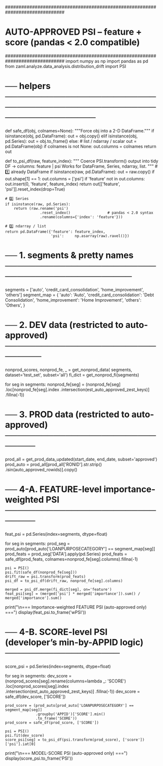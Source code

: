 ##############################################################################
#  AUTO-APPROVED PSI  – feature + score  (pandas < 2.0 compatible)
##############################################################################
import numpy as np
import pandas as pd
from zaml.analyze.data_analysis.distribution_drift import PSI

# ── helpers ─────────────────────────────────────────────────────────────────
def safe_df(obj, colnames=None):
    """Force obj into a 2-D DataFrame."""
    if isinstance(obj, pd.DataFrame):
        out = obj.copy()
    elif isinstance(obj, pd.Series):
        out = obj.to_frame()
    else:                       # list / ndarray / scalar
        out = pd.DataFrame(obj)
    if colnames is not None:
        out.columns = colnames
    return out

def to_psi_df(raw, feature_index):
    """
    Coerce PSI.transform() output into tidy DF →  columns:  feature | psi
    Works for DataFrame, Series, ndarray, list.
    """
    # 1️⃣ already DataFrame
    if isinstance(raw, pd.DataFrame):
        out = raw.copy()
        if out.shape[1] == 1:
            out.columns = ['psi']
        if 'feature' not in out.columns:
            out.insert(0, 'feature', feature_index)
        return out[['feature', 'psi']].reset_index(drop=True)

    # 2️⃣ Series
    if isinstance(raw, pd.Series):
        return (raw.rename('psi')
                    .reset_index()                 # pandas < 2.0 syntax
                    .rename(columns={'index': 'feature'}))

    # 3️⃣ ndarray / list
    return pd.DataFrame({'feature': feature_index,
                         'psi':     np.asarray(raw).ravel()})

# ── 1. segments & pretty names ──────────────────────────────────────────────
segments = ['auto', 'credit_card_consolidation', 'home_improvement', 'others']
segment_map = {
    'auto': 'Auto',
    'credit_card_consolidation': 'Debt Consolidation',
    'home_improvement': 'Home Improvement',
    'others': 'Others',
}

# ── 2. DEV data (restricted to auto-approved) ───────────────────────────────
nonprod_scores, nonprod_fe, _ = get_nonprod_data(
        segments, dataset='test_set', subset='all')
fi_dict = get_nonprod_fi(segments)

for seg in segments:
    nonprod_fe[seg] = (nonprod_fe[seg]
                       .loc[nonprod_fe[seg].index
                            .intersection(est_auto_approved_zest_keys)]
                       .fillna(-1))

# ── 3. PROD data (restricted to auto-approved) ──────────────────────────────
prod_all  = get_prod_data_updated(start_date, end_date, subset='approved')
prod_auto = prod_all[prod_all['RONID'].str.strip()
                     .isin(auto_approved_rowids)].copy()

# ── 4-A. FEATURE-level importance-weighted PSI ──────────────────────────────
feat_psi = pd.Series(index=segments, dtype=float)

for seg in segments:
    prod_seg = prod_auto[prod_auto['LOANPURPOSECATEGORY'] == segment_map[seg]]
    prod_feats = prod_seg['DATA'].apply(pd.Series)
    prod_feats = safe_df(prod_feats, colnames=nonprod_fe[seg].columns).fillna(-1)

    psi = PSI()
    psi.fit(safe_df(nonprod_fe[seg]))
    drift_raw = psi.transform(prod_feats)
    psi_df = to_psi_df(drift_raw, nonprod_fe[seg].columns)

    merged = psi_df.merge(fi_dict[seg], on='feature')
    feat_psi[seg] = (merged['psi'] * merged['importance']).sum() / merged['importance'].sum()

print("\n=== Importance-weighted FEATURE PSI  (auto-approved only) ===")
display(feat_psi.to_frame('wPSI'))

# ── 4-B. SCORE-level PSI (developer’s min-by-APPID logic) ───────────────────
score_psi = pd.Series(index=segments, dtype=float)

for seg in segments:
    dev_score = (nonprod_scores[seg].rename(columns=lambda _: 'SCORE')
                 .loc[nonprod_scores[seg].index
                      .intersection(est_auto_approved_zest_keys)]
                 .fillna(-1))
    dev_score = safe_df(dev_score, ['SCORE'])

    prod_score = (prod_auto[prod_auto['LOANPURPOSECATEGORY'] == segment_map[seg]]
                  .groupby('APPID')['SCORE'].min()
                  .to_frame('SCORE'))
    prod_score = safe_df(prod_score, ['SCORE'])

    psi = PSI()
    psi.fit(dev_score)
    score_psi[seg] = to_psi_df(psi.transform(prod_score), ['score'])['psi'].iat[0]

print("\n=== MODEL-SCORE PSI  (auto-approved only) ===")
display(score_psi.to_frame('PSI'))
